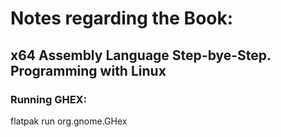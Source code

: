 # Notes regarding the Book: 
## x64 Assembly Language Step-bye-Step. Programming with Linux

### Running GHEX:
flatpak run org.gnome.GHex
